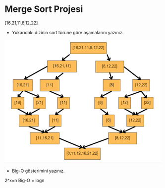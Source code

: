 # Merge Sort Projesi
[16,21,11,8,12,22]

- Yukarıdaki dizinin sort türüne göre aşamalarını yazınız.

![merge sort çözümü](/IMG/merge-sort.PNG)  

- Big-O gösterimini yazınız.

2^x=n
Big-O = logn